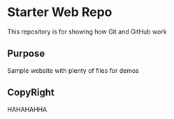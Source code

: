 # Starter Web Repo

This repository is for showing how Git and GitHub work

## Purpose

Sample website with plenty of files for demos

## CopyRight
HAHAHAHHA

